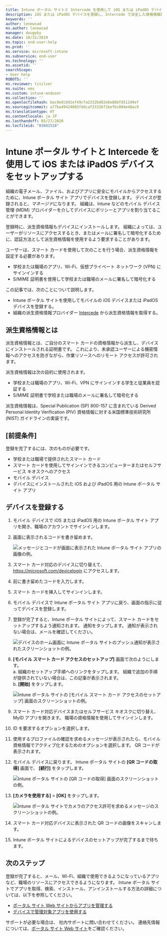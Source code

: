 ```yaml
---
title: Intune ポータル サイトと Intercede を使用して iOS または iPadOS デバイスを登録する
description: iOS または iPadOS デバイスを登録し、Intercede で派生した資格情報認証を設定する方法について説明します。
keywords: ''
author: lenewsad
ms.author: lanewsad
manager: dougeby
ms.date: 10/31/2019
ms.topic: end-user-help
ms.prod: ''
ms.service: microsoft-intune
ms.subservice: end-user
ms.technology: ''
ms.assetid: ''
searchScope:
- User help
ROBOTS: ''
ms.reviewer: tisilver
ms.suite: ems
ms.custom: intune-enduser
ms.collection: ''
ms.openlocfilehash: bac9edcb91ef49cfa2252bd82e6e88bfd512d9ef
ms.sourcegitcommit: a77ba49424803fddcaf23326f1befbc004e48ac9
ms.translationtype: HT
ms.contentlocale: ja-JP
ms.lasthandoff: 05/27/2020
ms.locfileid: "83881518"
---
```

# <a name="set-up-ios-or-ipados-device-with-company-portal-and-intercede"></a>Intune ポータル サイトと Intercede を使用して iOS または iPadOS デバイスをセットアップする

組織の電子メール、ファイル、およびアプリに安全にモバイルからアクセスするために、Intune ポータル サイト アプリでデバイスを登録します。  デバイスが登録されると、*マネージド*になります。 組織は、Intune などのモバイル デバイス管理 (MDM) プロバイダーを介してデバイスにポリシーとアプリを割り当てることができます。  

登録時に、派生資格情報もデバイスにインストールします。 組織によっては、ユーザーがリソースにアクセスするとき、またはメールに署名して暗号化するために、認証方法として派生資格情報を使用するよう要求することがあります。 

ユーザーは、スマート カードを使用して次のことを行う場合、派生資格情報を設定する必要があります。

* 学校または職場のアプリ、Wi-Fi、仮想プライベート ネットワーク (VPN) にサインインする
* S/MIME 証明書を使用して学校または職場のメールに署名して暗号化する  

この記事では、次のことについて説明します。  

* Intune ポータル サイトを使用してモバイルの iOS デバイスまたは iPadOS デバイスを登録する。  
* 組織の派生資格情報プロバイダー [Intercede](https://www.intercede.com/) から派生資格情報を取得する。   


## <a name="what-are-derived-credentials"></a>派生資格情報とは  
派生資格情報とは、ご自分のスマート カードの資格情報から派生し、デバイスにインストールされる証明書です。 これにより、未承認ユーザーによる機密情報へのアクセスを防ぎながら、作業リソースへのリモート アクセスが許可されます。  

派生資格情報は次の目的に使用されます。 
* 学校または職場のアプリ、Wi-Fi、VPN にサインインする学生と従業員を認証する
* S/MIME 証明書で学校または職場のメールに署名して暗号化する  

派生資格情報は、Special Publication (SP) 800-157 に含まれている Derived Personal Identity Verification (PIV) 資格情報に対する米国標準技術研究所 (NIST) ガイドラインの実装です。  

## <a name="prerequisites"></a>[前提条件]

 登録を完了するには、次のものが必要です。

* 学校または職場で提供されたスマート カード
* スマート カードを使用してサインインできるコンピューターまたはセルフサービス キオスクへのアクセス
* モバイル デバイス
* デバイスにインストールされた iOS および iPadOS 用の Intune ポータル サイト アプリ


## <a name="enroll-device"></a>デバイスを登録する  
1. モバイル デバイスで iOS または iPadOS 用の Intune ポータル サイト アプリを開き、職場のアカウントでサインインします。  
2. 画面に表示されるコードを書き留めます。  

    ![メッセージとコードが画面に表示された Intune ポータル サイト アプリの画像の例。](./media/copy-code-intercede.png)  
1. スマート カード対応のデバイスに切り替えて、 https://microsoft.com/devicelogin にアクセスします。 

1. 前に書き留めたコードを入力します。
 
2. スマート カードを挿入してサインインします。   

3. モバイル デバイスで Intune ポータル サイト アプリに戻り、画面の指示に従ってデバイスを登録します。  
4. 登録が完了すると、Intune ポータル サイトによって、スマート カードをセットアップするよう通知されます。 通知をタップします。 通知が表示されない場合は、メールを確認してください。   

    ![デバイスのホーム画面に Intune ポータル サイトのプッシュ通知が表示されたスクリーンショットの例。](./media/action-required-in-app-intercede.png)  

5. **[モバイル スマート カード アクセスのセットアップ]** 画面で次のようにします。  
    a. 組織のセットアップ手順へのリンクをタップします。 組織で追加の手順が提供されていない場合は、この記事が表示されます。  
    b. **[開始]** をタップします。  

    ![Intune ポータル サイトの [モバイル スマート カード アクセスのセットアップ] 画面のスクリーンショットの例。](./media/smart-card-info-intercede.png)  

6. スマート カード対応デバイスまたはセルフサービス キオスクに切り替え、MyID アプリを開きます。 職場の資格情報を使用してサインインします。  
7. ID を要求するオプションを選択します。 
8. 使用するプロファイルの確認を求めるメッセージが表示されたら、モバイル資格情報でアクティブ化するためのオプションを選択します。 QR コードが表示されます。  
9. モバイル デバイスに戻ります。 Intune ポータル サイトの **[QR コードの取得]** 画面で、 **[続行]** をタップします。  

    ![Intune ポータル サイトの [QR コードの取得] 画面のスクリーンショットの例。](./media/get-qr-code-intercede.png) 
 
10. **[カメラを使用する]**  >  **[OK]** をタップします。  

    ![Intune ポータル サイトでカメラのアクセス許可を求めるメッセージのスクリーンショットの例。](./media/allow-cp-camera-access-intercede.png)  

11. スマート カード対応デバイスに表示された QR コードの画像をスキャンします。 
12. Intune ポータル サイトによるデバイスのセットアップが完了するまで待ちます。  

## <a name="next-steps"></a>次のステップ  
登録が完了すると、メール、Wi-Fi、組織で使用できるようになっているアプリなど、職場のリソースにアクセスできるようになります。 Intune ポータル サイトでアプリを取得、検索、インストール、アンインストールする方法の詳細については、以下を参照してください。

* [ポータル サイト Web サイトからアプリを管理する](manage-apps-cpweb.md)  
* [デバイスで管理対象アプリを使用する](use-managed-apps-on-your-device-ios.md)  

サポートが必要な場合は、 社内サポートに問い合わせてください。 連絡先情報については、[ポータル サイト Web サイト](https://go.microsoft.com/fwlink/?linkid=2010980)をご確認ください。
